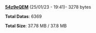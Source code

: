 [**54z9eQEM**](/data/54z9eQEM.txt) (25/01/23 - 19:41)- 3278 bytes

**Total Datas**: 6369

**Total Size**: 37.78 MB / 37.8 MB